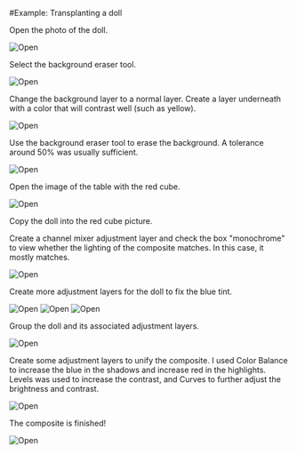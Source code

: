 #Example: Transplanting a doll

Open the photo of the doll.

![Open](img/transplant_1.png)

Select the background eraser tool. 

![Open](img/transplant_2.png)

Change the background layer to a normal layer. Create a layer underneath with a color that will contrast well (such as yellow).

![Open](img/transplant_3.png)

Use the background eraser tool to erase the background. A tolerance around 50% was usually sufficient. 

![Open](img/transplant_4.png)

Open the image of the table with the red cube. 

![Open](img/transplant_5.png)

Copy the doll into the red cube picture. 


Create a channel mixer adjustment layer and check the box "monochrome" to view whether the lighting of the composite matches. In this case, it mostly matches.
 
![Open](img/transplant_6.png)

Create more adjustment layers for the doll to fix the blue tint. 

![Open](img/transplant_7.png)
![Open](img/transplant_8.png)
![Open](img/transplant_10.png)

Group the doll and its associated adjustment layers. 

![Open](img/transplant_9.png)

Create some adjustment layers to unify the composite. I used Color Balance to increase the blue in the shadows and increase red in the highlights. Levels was used to increase the contrast, and Curves to further adjust the brightness and contrast. 

![Open](img/transplant_11.png)

The composite is finished!  

![Open](img/transplant_12.png)